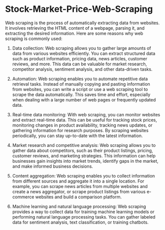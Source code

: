 # Stock-Market-Price-Web-Scraping

Web scraping is the process of automatically extracting data from websites. It involves retrieving the HTML content of a webpage, parsing it, and extracting the desired information. Here are some reasons why web scraping is commonly used:

1. Data collection: Web scraping allows you to gather large amounts of data from various websites efficiently. You can extract structured data such as product information, pricing data, news articles, customer reviews, and more. This data can be valuable for market research, competitor analysis, sentiment analysis, and other data-driven tasks.

2. Automation: Web scraping enables you to automate repetitive data retrieval tasks. Instead of manually copying and pasting information from websites, you can write a script or use a web scraping tool to scrape the data automatically. This saves time and effort, especially when dealing with a large number of web pages or frequently updated data.

3. Real-time data monitoring: With web scraping, you can monitor websites and extract real-time data. This can be useful for tracking stock prices, monitoring changes in product availability, tracking news updates, or gathering information for research purposes. By scraping websites periodically, you can stay up-to-date with the latest information.

4. Market research and competitive analysis: Web scraping allows you to gather data about competitors, such as their product listings, pricing, customer reviews, and marketing strategies. This information can help businesses gain insights into market trends, identify gaps in the market, and make informed business decisions.

5. Content aggregation: Web scraping enables you to collect information from different sources and aggregate it into a single location. For example, you can scrape news articles from multiple websites and create a news aggregator, or scrape product listings from various e-commerce websites and build a comparison platform.

6. Machine learning and natural language processing: Web scraping provides a way to collect data for training machine learning models or performing natural language processing tasks. You can gather labeled data for sentiment analysis, text classification, or training chatbots.
